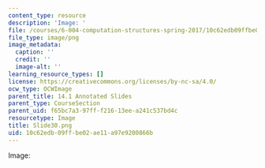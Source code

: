 ```yaml
---
content_type: resource
description: 'Image: '
file: /courses/6-004-computation-structures-spring-2017/10c62edb09ffbe02ae11a97e9200866b_Slide30.png
file_type: image/png
image_metadata:
  caption: ''
  credit: ''
  image-alt: ''
learning_resource_types: []
license: https://creativecommons.org/licenses/by-nc-sa/4.0/
ocw_type: OCWImage
parent_title: 14.1 Annotated Slides
parent_type: CourseSection
parent_uid: f65bc7a3-97ff-f216-13ee-a241c537bd4c
resourcetype: Image
title: Slide30.png
uid: 10c62edb-09ff-be02-ae11-a97e9200866b
---
```

Image: 